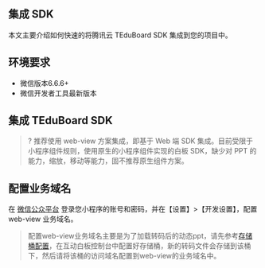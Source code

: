 ## 集成 SDK

本文主要介绍如何快速的将腾讯云 TEduBoard SDK 集成到您的项目中。

## 环境要求

- 微信版本6.6.6+
- 微信开发者工具最新版本

## 集成 TEduBoard SDK

>? 推荐使用 web-view 方案集成，即基于 Web 端 SDK 集成。目前受限于小程序组件规则，使用原生的小程序组件实现的白板 SDK，缺少对 PPT 的能力，缩放，移动等能力，固不推荐原生组件方案。

## 配置业务域名

在 [微信公众平台](https://mp.weixin.qq.com/) 登录您小程序的账号和密码，并在【设置】>【开发设置】，配置 web-view 业务域名。

> 配置web-view业务域名主要是为了加载转码后的动态ppt，请先参考[存储桶配置](https://cloud.tencent.com/document/product/1137/45256)，在互动白板控制台中配置好存储桶，新的转码文件会存储到该桶下，然后请将该桶的访问域名配置到web-view的业务域名中。